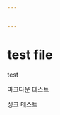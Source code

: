 ```yaml
---


---
```


<h1 id="test-file">test file</h1>
<p>test</p>


마크다운 테스트
<!--stackedit_data:
eyJoaXN0b3J5IjpbLTEwOTg0Mzg4MzNdfQ==
-->

싱크 테스트
